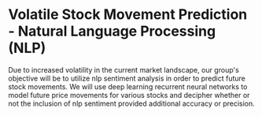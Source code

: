 # Volatile Stock Movement Prediction - Natural Language Processing (NLP)

Due to increased volatility in the current market landscape, our group's objective will be to utilize nlp sentiment analysis in order to predict future stock movements. We will use deep learning recurrent neural networks to model future price movements for various stocks and decipher whether or not the inclusion of nlp sentiment provided additional accuracy or precision.

